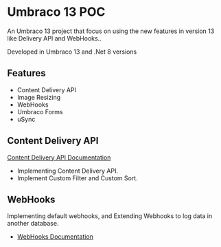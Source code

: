 
# Umbraco 13 POC

An Umbraco 13 project that focus on using the new features in version 13 like Delivery API and WebHooks..

Developed in  Umbraco 13 and .Net 8 versions 


## Features

- Content Delivery API
- Image Resizing
- WebHooks
- Umbraco Forms
- uSync


## Content Delivery API
[Content Delivery API Documentation](https://docs.umbraco.com/umbraco-cms/reference/content-delivery-api)

- Implementing Content Delivery API.
- Implement Custom Filter and Custom Sort.

  
## WebHooks
Implementing default webhooks, and Extending Webhooks to log data in another database.

- [WebHooks Documentation](https://docs.umbraco.com/umbraco-cms/reference/webhooks)

